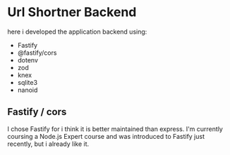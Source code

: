 # Url Shortner Backend

here i developed the application backend using:
- Fastify
- @fastify/cors
- dotenv
- zod
- knex
- sqlite3
- nanoid

## Fastify / cors

I chose Fastify for i think it is better maintained than express. I'm currently coursing a Node.js Expert course and was introduced to Fastify just recently, but i already like it.